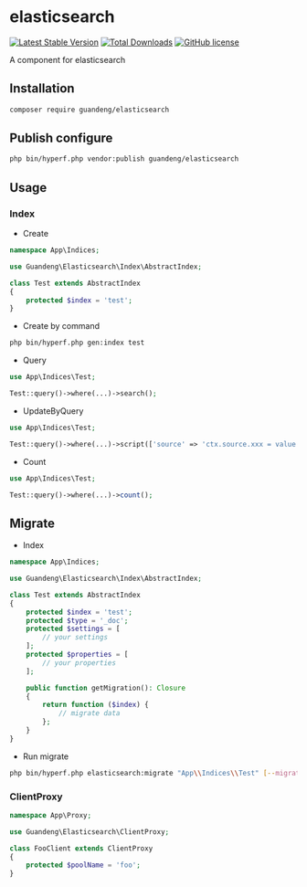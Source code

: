 # elasticsearch

[![Latest Stable Version](https://poser.pugx.org/guandeng/elasticsearch/version.png)](https://packagist.org/packages/guandeng/elasticsearch)
[![Total Downloads](https://poser.pugx.org/guandeng/elasticsearch/d/total.png)](https://packagist.org/packages/guandeng/elasticsearch)
[![GitHub license](https://img.shields.io/github/license/guandeng/elasticsearch)](https://github.com/guandeng/elasticsearch)

A component for elasticsearch

## Installation

```bash
composer require guandeng/elasticsearch
```

## Publish configure

```bash
php bin/hyperf.php vendor:publish guandeng/elasticsearch
```

## Usage

### Index

- Create

```php
namespace App\Indices;

use Guandeng\Elasticsearch\Index\AbstractIndex;

class Test extends AbstractIndex
{
    protected $index = 'test';
}
```

- Create by command

```bash
php bin/hyperf.php gen:index test
```

- Query

```php
use App\Indices\Test;

Test::query()->where(...)->search();
```

- UpdateByQuery

```php
use App\Indices\Test;

Test::query()->where(...)->script(['source' => 'ctx.source.xxx = value'])->updateByQuery();
```

- Count

```php
use App\Indices\Test;

Test::query()->where(...)->count();
```

## Migrate

- Index

```php
namespace App\Indices;

use Guandeng\Elasticsearch\Index\AbstractIndex;

class Test extends AbstractIndex
{
    protected $index = 'test';
    protected $type = '_doc';
    protected $settings = [
        // your settings
    ];
    protected $properties = [
        // your properties
    ];

    public function getMigration(): Closure
    {
        return function ($index) {
            // migrate data
        };
    }
}
```

- Run migrate

```bash
php bin/hyperf.php elasticsearch:migrate "App\\Indices\\Test" [--migrate] [--update] [--recreate]
```

### ClientProxy

```php
namespace App\Proxy;

use Guandeng\Elasticsearch\ClientProxy;

class FooClient extends ClientProxy
{
    protected $poolName = 'foo';
}
```
